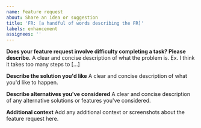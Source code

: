 ```yaml
---
name: Feature request
about: Share an idea or suggestion
title: 'FR: [a handful of words describing the FR]'
labels: enhancement
assignees: ''
---
```


**Does your feature request involve difficulty completing a task? Please describe.**
A clear and concise description of what the problem is. Ex. I think it takes too many steps to [...]

**Describe the solution you'd like**
A clear and concise description of what you'd like to happen.

**Describe alternatives you've considered**
A clear and concise description of any alternative solutions or features you've considered.

**Additional context**
Add any additional context or screenshots about the feature request here.
